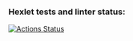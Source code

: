 ### Hexlet tests and linter status:
[![Actions Status](https://github.com/sssspoddub/python-project-83/actions/workflows/hexlet-check.yml/badge.svg)](https://github.com/sssspoddub/python-project-83/actions)